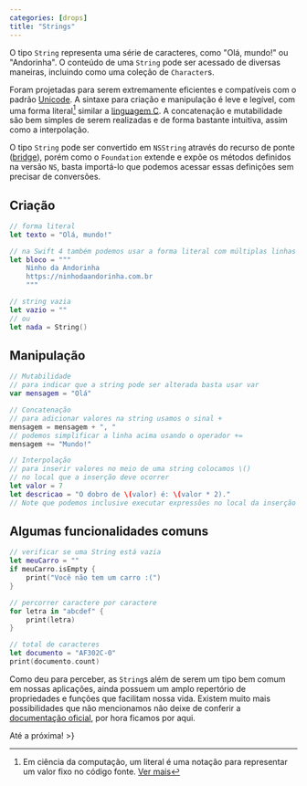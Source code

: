 ```yaml
---
categories: [drops]
title: "Strings"
---
```


O tipo `String` representa uma série de caracteres, como "Olá, mundo!" ou "Andorinha". O conteúdo de uma `String` pode ser acessado de diversas maneiras, incluindo como uma coleção de `Character`s.

Foram projetadas para serem extremamente eficientes e compatíveis com o padrão [Unicode][].
A sintaxe para criação e manipulação é leve e legível, com uma forma literal[^fn-literal] similar a [linguagem C][clang]. A concatenação e mutabilidade são bem simples de serem realizadas e de forma bastante intuitiva, assim como a interpolação.

O tipo `String` pode ser convertido em `NSString` através do recurso de ponte ([bridge][]), porém como o `Foundation` extende e expõe os métodos definidos na versão `NS`, basta importá-lo que podemos acessar essas definições sem precisar de conversões.

## Criação
```swift
// forma literal
let texto = "Olá, mundo!"

// na Swift 4 também podemos usar a forma literal com múltiplas linhas
let bloco = """
    Ninho da Andorinha
    https://ninhodaandorinha.com.br
    """

// string vazia
let vazio = ""
// ou
let nada = String()
```

## Manipulação
```swift
// Mutabilidade
// para indicar que a string pode ser alterada basta usar var
var mensagem = "Olá"

// Concatenação
// para adicionar valores na string usamos o sinal +
mensagem = mensagem + ", "
// podemos simplificar a linha acima usando o operador +=
mensagem += "Mundo!"

// Interpolação
// para inserir valores no meio de uma string colocamos \()
// no local que a inserção deve ocorrer
let valor = 7
let descricao = "O dobro de \(valor) é: \(valor * 2)."
// Note que podemos inclusive executar expressões no local da inserção
```

## Algumas funcionalidades comuns
```swift
// verificar se uma String está vazia
let meuCarro = ""
if meuCarro.isEmpty {
    print("Você não tem um carro :(")
}

// percorrer caractere por caractere
for letra in "abcdef" {
    print(letra)
}

// total de caracteres
let documento = "AF302C-0"
print(documento.count)
```

Como deu para perceber, as `String`s além de serem um tipo bem comum em nossas aplicações, ainda possuem um amplo repertório de propriedades e funções que facilitam nossa vida. Existem muito mais possibilidades que não mencionamos não deixe de conferir a [documentação oficial][doc], por hora ficamos por aqui.

Até a próxima!
\>}

[Unicode]: https://pt.wikipedia.org/wiki/Unicode
[clang]: https://pt.wikipedia.org/wiki/C_%28linguagem_de_programação%29
[bridge]: https://developer.apple.com/library/content/documentation/Swift/Conceptual/BuildingCocoaApps/WorkingWithCocoaDataTypes.html#//apple_ref/doc/uid/TP40014216-CH6
[doc]: https://developer.apple.com/documentation/swift/string
[literal]: https://pt.wikipedia.org/wiki/Literal_(programação_de_computadores)

[^fn-literal]: Em ciência da computação, um literal é uma notação para representar um valor fixo no código fonte. [Ver mais][literal]
